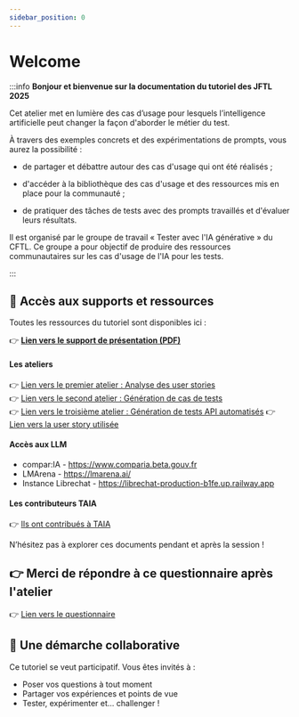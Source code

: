 ```yaml
---
sidebar_position: 0
---
```


# Welcome


:::info
**Bonjour et bienvenue sur la documentation du tutoriel des JFTL 2025**

Cet atelier met en lumière des cas d’usage pour lesquels l’intelligence artificielle peut changer la façon d'aborder le métier du test.

À travers des exemples concrets et des expérimentations de prompts, vous aurez la possibilité :

- de partager et débattre autour des cas d'usage qui ont été réalisés ;

- d'accéder à la bibliothèque des cas d'usage et des ressources mis en place pour la communauté ;

- de pratiquer des tâches de tests avec des prompts travaillés et d'évaluer leurs résultats.

Il est organisé par le groupe de travail « Tester avec l'IA générative » du CFTL. Ce groupe a pour objectif de produire des ressources communautaires sur les cas d'usage de l'IA pour les tests.

:::

## 📂 Accès aux supports et ressources

Toutes les ressources du tutoriel sont disponibles ici :

👉 **[Lien vers le support de présentation (PDF)](/file/TUTORIEL%20-%20TAIA%20-%20Tester%20avec%20IA%20-%2016052025.pdf)**  

#### Les ateliers
👉 [Lien vers le premier atelier : Analyse des user stories](/docs/TutorielJFTL/Analyse%20des%20User%20Stories/Cas%20usage.md)  
👉 [Lien vers le second atelier : Génération de cas de tests](/docs/TutorielJFTL/Génération%20de%20cas%20de%20test/Cas%20usage.md)   
👉 [Lien vers le troisième atelier : Génération de tests API automatisés](/docs/TutorielJFTL/Génération%20de%20tests%20automatisés/Cas%20usage.md)
👉 [Lien vers la user story utilisée](/docs/TutorielJFTL/US%20Tutoriel.md)  

#### Accès aux LLM

- compar:IA - https://www.comparia.beta.gouv.fr
- LMArena - https://lmarena.ai/  
- Instance Librechat - https://librechat-production-b1fe.up.railway.app

#### Les contributeurs TAIA
👉 [Ils ont contribués à TAIA](/docs/Cas%20usage/contributors.md)  

N’hésitez pas à explorer ces documents pendant et après la session !

## 👉 Merci de répondre à ce questionnaire après l'atelier

👉 [Lien vers le questionnaire](https://forms.gle/GErfu7SnAWhDQLWi7)

## 🤝 Une démarche collaborative

Ce tutoriel se veut participatif. Vous êtes invités à :

- Poser vos questions à tout moment
- Partager vos expériences et points de vue
- Tester, expérimenter et... challenger !